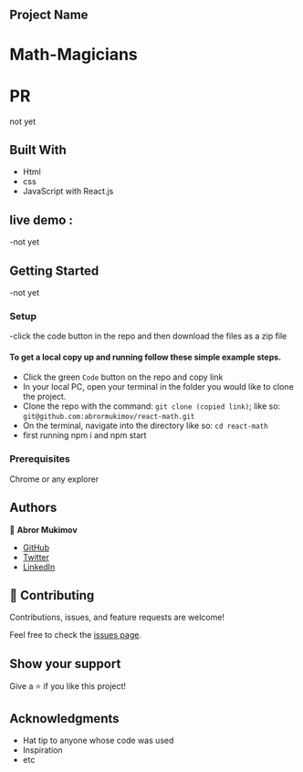 ## Project Name

# Math-Magicians

# PR

not yet

## Built With

- Html
- css
- JavaScript with React.js

## live demo :

-not yet

## Getting Started

-not yet

### Setup

-click the code button in the repo and then download the files as a zip file

#### To get a local copy up and running follow these simple example steps.

- Click the green `Code` button on the repo and copy link
- In your local PC, open your terminal in the folder you would like to clone the project.
- Clone the repo with the command: `git clone (copied link)`; like so: `git@github.com:abrormukimov/react-math.git`
- On the terminal, navigate into the directory like so: `cd react-math`
-  first running npm i and npm start

### Prerequisites

Chrome or any explorer

## Authors

👤 **Abror Mukimov**

- [GitHub](https://github.com/abrormukimov)
- [Twitter](https://twitter.com/abrormukimov)
- [LinkedIn](https://www.linkedin.com/in/abror-mukimov/)

## 🤝 Contributing

Contributions, issues, and feature requests are welcome!

Feel free to check the [issues page](https://github.com/abrormukimov/react-math/issues).

## Show your support

Give a ⭐️ if you like this project!

## Acknowledgments

- Hat tip to anyone whose code was used
- Inspiration
- etc
